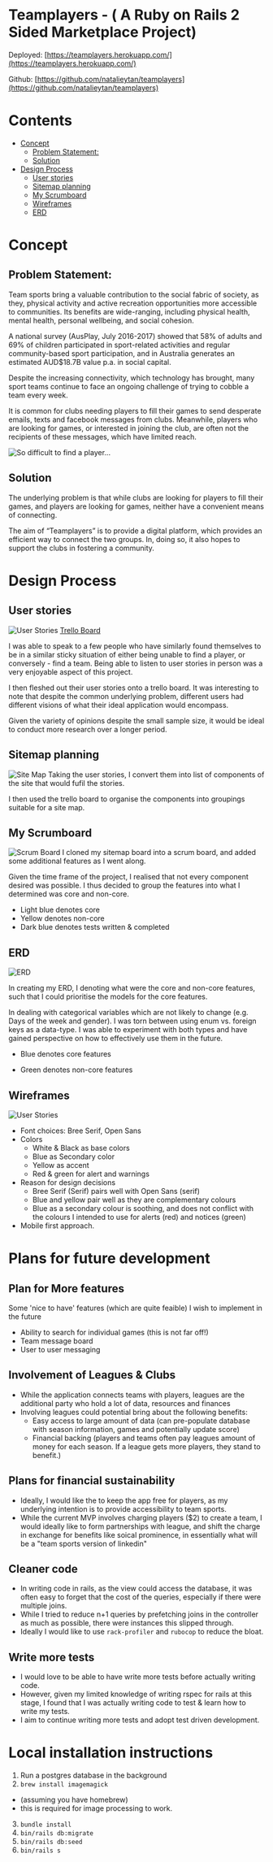# Teamplayers - ( A Ruby on Rails 2 Sided Marketplace Project)

Deployed: [https://teamplayers.herokuapp.com/](https://teamplayers.herokuapp.com/)

Github: [https://github.com/natalieytan/teamplayers](https://github.com/natalieytan/teamplayers)

# Contents
- [Concept](#concept)
  * [Problem Statement:](#problem-statement-)
  * [Solution](#solution)
- [Design Process](#design-process)
  * [User stories](#user-stories)
  * [Sitemap planning](#sitemap-planning)
  * [My Scrumboard](#my-scrumboard)
  * [Wireframes](#wireframes)
  * [ERD](#erd)

# Concept
## Problem Statement:
Team sports bring a valuable contribution to the social fabric of society, as they, physical activity and active recreation opportunities more accessible to communities. Its benefits are wide-ranging, including physical health, mental health, personal wellbeing, and social cohesion.  

A national survey (AusPlay, July 2016-2017) showed that 58% of adults and 69% of children participated in sport-related activities and regular community-based sport participation, and in Australia generates an estimated AUD$18.7B value p.a. in social capital.

Despite the increasing connectivity, which technology has brought, many sport teams continue to face an ongoing challenge of trying to cobble a team every week.

It is common for clubs needing players to fill their games to send desperate emails, texts and facebook messages from clubs. Meanwhile, players who are looking for games, or interested in joining the club, are often not the recipients of these messages, which have limited reach.

![So difficult to find a player...](/docs/assets/images/cantfindplayer.png)

## Solution
The underlying problem is that while clubs are looking for players to fill their games, and players are looking for games, neither have a convenient means of connecting.

The aim of “Teamplayers” is to provide a digital platform, which provides an efficient way to connect the two groups. In, doing so, it also hopes to support the clubs in fostering a community.



# Design Process
## User stories
![User Stories](/docs/assets/images/userstories.png)
[Trello Board](https://trello.com/b/bT0ZRygs/teamplayers)

I was able to speak to a few people who have similarly found themselves to be in a similar sticky situation of either being unable to find a player, or conversely - find a team. Being able to listen to user stories in person was a very enjoyable aspect of this project.

I then fleshed out their user stories onto a trello board. It was interesting to note that despite the common underlying problem, different users had different visions of what their ideal application would encompass.

Given the variety of opinions despite the small sample size, it would be ideal to conduct more research over a longer period.

## Sitemap planning
![Site Map](/docs/assets/images/sitemap.png)
Taking the user stories, I convert them into list of components of the site that would fufil the stories.

I then used the trello board to organise the components into groupings suitable for a site map.

## My Scrumboard
![Scrum Board](/docs/assets/images/scrumboard.png)
I cloned my sitemap board into a scrum board, and added some additional features as I went along.

Given the time frame of the project, I realised that not every component desired was possible. I thus decided to group the features into what I determined was core and non-core.

- Light blue denotes core
- Yellow denotes non-core
- Dark blue denotes tests written & completed


## ERD
![ERD](/docs/assets/images/erd.png)

In creating my ERD, I denoting what were the core and non-core features, such that I could prioritise the models for the core features.

In dealing with categorical variables which are not likely to change (e.g. Days of the week and gender). I was torn between using enum vs. foreign keys as a data-type. I was able to experiment with both types and have gained perspective on how to effectively use them in the future.

- Blue denotes core features

- Green denotes non-core features

## Wireframes
![User Stories](/docs/assets/images/wireframes.png)
- Font choices: Bree Serif, Open Sans
- Colors
    - White & Black as base colors
    - Blue as Secondary color
    - Yellow as accent
    - Red & green for alert and warnings
- Reason for design decisions
    - Bree Serif (Serif) pairs well with Open Sans (serif)
    - Blue and yellow pair well as they are complementary colours
    - Blue as a secondary colour is soothing, and does not conflict with the colours I intended to use for alerts (red) and notices (green)
- Mobile first approach.

# Plans for future development
## Plan for More features
Some 'nice to have' features (which are quite feaible) I wish to implement in the future
- Ability to search for individual games (this is not far off!)
- Team message board
- User to user messaging

## Involvement of Leagues & Clubs
- While the application connects teams with players, leagues are the additional party who hold a lot of data, resources and finances
- Involving leagues could potential bring about the following benefits:
    - Easy access to large amount of data (can pre-populate database with season information, games and potentially update score)
    - Financial backing (players and teams often pay leagues amount of money for each season. If a league gets more players, they stand to benefit.)

## Plans for financial sustainability
- Ideally, I would like the to keep the app free for players, as my underlying intention is to provide accessibility to team sports.
- While the current MVP involves charging players ($2) to create a team, I would ideally like to form partnerships with league, and shift the charge in exchange for benefits like soical prominence, in essentially what will be a "team sports version of linkedin"

## Cleaner code
- In writing code in rails, as the view could access the database, it was often easy to forget that the cost of the queries, especially if there were multiple joins.
- While I tried to reduce n+1 queries by prefetching joins in the controller as much as possible, there were instances this slipped through.
- Ideally I would like to use `rack-profiler` and `rubocop` to reduce the bloat.

## Write more tests
- I would love to be able to have write more tests before actually writing code. 
- However, given my limited knowledge of writing rspec for rails at this stage, I found that I was actually writing code to test & learn how to write my tests.
- I aim to continue writing more tests and adopt test driven development.


# Local installation instructions
1. Run a postgres database in the background
2. `brew install imagemagick` 
- (assuming you have homebrew) 
- this is required for image processing to work.
3. `bundle install`
4. `bin/rails db:migrate`
5. `bin/rails db:seed`
6. `bin/rails s`

